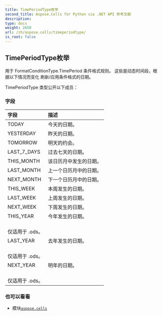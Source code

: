 ```yaml
---
title: TimePeriodType枚举
second_title: Aspose.Cells for Python via .NET API 参考文献
description:
type: docs
weight: 2650
url: /zh/aspose.cells/timeperiodtype/
is_root: false
---
```

## TimePeriodType枚举
用于 FormatConditionType.TimePeriod 条件格式规则。
这些是动态时间段，根据以下情况而变化
刷新/应用条件格式的日期。



TimePeriodType 类型公开以下成员：

### 字段
|字段|描述|
| :- | :- |
| TODAY |今天的日期。|
| YESTERDAY |昨天的日期。|
| TOMORROW |明天的约会。|
| LAST_7_DAYS |过去七天的日期。|
| THIS_MONTH |该日历月中发生的日期。|
| LAST_MONTH |上一个日历月中的日期。|
| NEXT_MONTH |下一个日历月中的日期。|
| THIS_WEEK |本周发生的日期。|
| LAST_WEEK |上周发生的日期。|
| NEXT_WEEK |下周发生的日期。|
| THIS_YEAR |今年发生的日期。<br/>仅适用于 .ods。|
| LAST_YEAR |去年发生的日期。<br/>仅适用于 .ods。|
| NEXT_YEAR |明年的日期。<br/>仅适用于 .ods。|



### 也可以看看
* 模块[`aspose.cells`](..)
